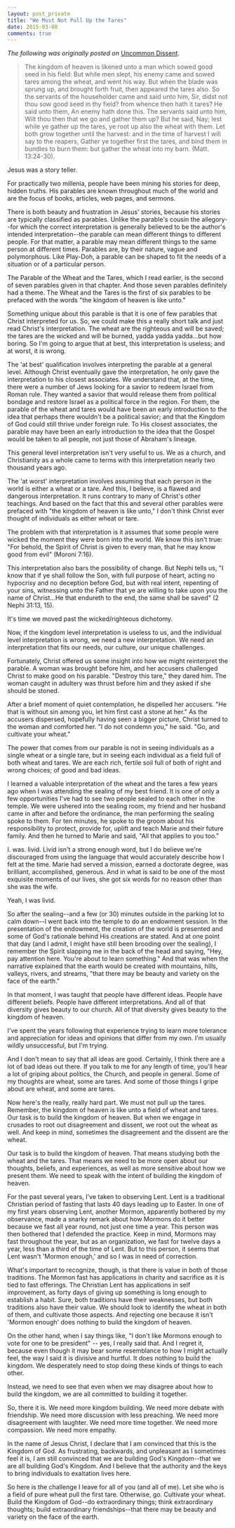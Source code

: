 ```yaml
---
layout: post_private
title: "We Must Not Pull Up the Tares"
date: 2015-03-08
comments: true
---
```


_The following was originally posted on_ [Uncommon Dissent](http://myuncommondissent.blogspot.com/).

> The kingdom of heaven is likened unto a man which sowed good seed in his field:
> But while men slept, his enemy came and sowed tares among the wheat, and went his way.
> But when the blade was sprung up, and brought forth fruit, then appeared the tares also. 
> So the servants of the householder came and said unto him, Sir, didst not thou sow good seed in thy field? from whence then hath it tares? 
> He said unto them, An enemy hath done this. The servants said unto him, Wilt thou then that we go and gather them up? 
> But he said, Nay; lest while ye gather up the tares, ye root up also the wheat with them. 
> Let both grow together until the harvest: and in the time of harvest I will say to the reapers, Gather ye together first the tares, and bind them in bundles to burn them: but gather the wheat into my barn. (Matt. 13:24-30).

<!--excerpt-->


Jesus was a story teller.

For practically two millenia, people have been mining his stories for deep, hidden truths.  His parables are known throughout much of the world and are the focus of books, articles, web pages, and sermons.

There is both beauty and frustration in Jesus' stories, because his stories are typically classified as parables.  Unlike the parable's cousin the allegory--for which the correct interpretation is generally believed to be the author's intended interpretation--the parable can mean different things to different people.  For that matter, a parable may mean different things to the same person at different times.  Parables are, by their nature, vague and polymorphous.  Like Play-Doh, a parable can be shaped to fit the needs of a situation or of a particular person.

The Parable of the Wheat and the Tares, which I read earlier, is the second of seven parables given in that chapter.  And those seven parables definitely had a theme.  The Wheat and the Tares is the first of six parables to be prefaced with the words "the kingdom of heaven is like unto."

Something unique about this parable is that it is one of few parables that Christ interpreted for us.  So, we could make this a really short talk and just read Christ's interpretation.  The wheat are the righteous and will be saved; the tares are the wicked and will be burned, yadda yadda yadda...but how boring.  So I'm going to argue that at best, this interpretation is useless; and at worst, it is wrong.

The 'at best' qualification involves interpreting the parable at a general level.  Although Christ eventually gave the interpretation, he only gave the interpretation to his closest associates.  We understand that, at the time, there were a number of Jews looking for a savior to redeem Israel from Roman rule.  They wanted a savior that would release them from political bondage and restore Israel as a political force in the region.  For them, the parable of the wheat and tares would have been an early introduction to the idea that perhaps there wouldn't be a political savior; and that the Kingdom of God could still thrive under foreign rule.  To His closest associates, the parable may have been an early introduction to the idea that the Gospel would be taken to all people, not just those of Abraham's lineage.

This general level interpretation isn't very useful to us.  We as a church, and Christianity as a whole came to terms with this interpretation nearly two thousand years ago.

The 'at worst' interpretation involves assuming that each person in the world is either a wheat or a tare.  And this, I believe, is a flawed and dangerous interpretation.  It runs contrary to many of Christ's other teachings. And based on the fact that this and several other parables were prefaced with "the kingdom of heaven is like unto," I don't think Christ ever thought of individuals as either wheat or tare.

The problem with that interpretation is it assumes that some people were wicked the moment they were born into the world.  We know this isn't true: "For behold, the Spirit of Christ is given to every man, that he may know good from evil" (Moroni 7:16).

This interpretation also bars the possibility of change.  But Nephi tells us, "I know that if ye shall follow the Son, with full purpose of heart, acting no hypocrisy and no deception before God, but with real intent, repenting of your sins, witnessing unto the Father that ye are willing to take upon you the name of Christ...He that endureth to the end, the same shall be saved" (2 Nephi 31:13, 15).

It's time we moved past the wicked/righteous dichotomy.

Now, if the kingdom level interpretation is useless to us, and the individual level interpretation is wrong, we need a new interpretation.  We need an interpretation that fits our needs, our culture, our unique challenges.

Fortunately, Christ offered us some insight into how we might reinterpret the parable.  A woman was brought before him, and her accusers challenged Christ to make good on his parable.  "Destroy this tare," they dared him.  The woman caught in adultery was thrust before him and they asked if she should be stoned.

After a brief moment of quiet contemplation, he dispelled her accusers.  "He that is without sin among you, let him first cast a stone at her."  As the accusers dispersed, hopefully having seen a bigger picture, Christ turned to the woman and comforted her.  "I do not condemn you," he said.  "Go, and cultivate your wheat."

The power that comes from our parable is not in seeing individuals as a single wheat or a single tare, but in seeing each individual as a field full of both wheat and tares.  We are each rich, fertile soil full of both of right and wrong choices; of good and bad ideas.

I learned a valuable interpretation of the wheat and the tares a few years ago when I was attending the sealing of my best friend.  It is one of only a few opportunities I've had to see two people sealed to each other in the temple.  We were ushered into the sealing room, my friend and her husband came in after and before the ordinance, the man performing the sealing spoke to them.  For ten minutes, he spoke to the groom about his responsibility to protect, provide for, uplift and teach Marie and their future family.  And then he turned to Marie and said, "All that applies to you too."

I. was. livid.  Livid isn't a strong enough word, but I do believe we're discouraged from using the language that would accurately describe how I felt at the time.  Marie had served a mission, earned a doctorate degree, was brilliant, accomplished, generous.  And in what is said to be one of the most exquisite moments of our lives, she got six words for no reason other than she was the wife.

Yeah, I was livid.

So after the sealing--and a few (or 30) minutes outside in the parking lot to calm down--I went back into the temple to do an endowment session.  In the presentation of the endowment, the creation of the world is presented and some of God's rationale behind His creations are stated.  And at one point that day (and I admit, I might have still been brooding over the sealing), I remember the Spirit slapping me in the back of the head and saying, "Hey, pay attention here.  You're about to learn something."  And that was when the narrative explained that the earth would be created with mountains, hills, valleys, rivers, and streams, "that there may be beauty and variety on the face of the earth."

In that moment, I was taught that people have different ideas.  People have different beliefs.  People have different interpretations.  And all of that diversity gives beauty to our church.  All of that diversity gives beauty to the kingdom of heaven.

I've spent the years following that experience trying to learn more tolerance and appreciation for ideas and opinions that differ from my own.  I'm usually wildly unsuccessful, but I'm trying.

And I don't mean to say that all ideas are good.  Certainly, I think there are a lot of bad ideas out there.  If you talk to me for any length of time, you'll hear a lot of griping about politics, the Church, and people in general.  Some of my thoughts are wheat, some are tares.  And some of those things I gripe about are wheat, and some are tares.

Now here's the really, really hard part.  We must not pull up the tares.  Remember, the kingdom of heaven is like unto a field of wheat and tares.  Our task is to build the kingdom of heaven.  But when we engage in crusades to root out disagreement and dissent, we root out the wheat as well.  And keep in mind, sometimes the disagreement and the dissent are the wheat.

Our task is to build the kingdom of heaven.  That means studying both the wheat and the tares.  That means we need to be more open about our thoughts, beliefs, and experiences, as well as more sensitive about how we present them.  We need to speak with the intent of building the kingdom of heaven.

For the past several years, I've taken to observing Lent.  Lent is a traditional Christian period of fasting that lasts 40 days leading up to Easter.  In one of my first years observing Lent, another Mormon, apparently bothered by my observance, made a snarky remark about how Mormons do it better because we fast all year round, not just one time a year.  This person was then bothered that I defended the practice.  Keep in mind, Mormons may fast throughout the year, but as an organization, we fast for twelve days a year, less than a third of the time of Lent.  But to this person, it seems that Lent wasn't 'Mormon enough,' and so I was in need of correction.

What's important to recognize, though, is that there is value in both of those traditions.  The Mormon fast has applications in charity and sacrifice as it is tied to fast offerings.  The Christian Lent has applications in self improvement, as forty days of giving up something is long enough to establish a habit.  Sure, both traditions have their weaknesses, but both traditions also have their value.  We should look to identify the wheat in both of them, and cultivate those aspects.  And rejecting one because it isn't 'Mormon enough' does nothing to build the kingdom of heaven.

On the other hand, when I say things like, "I don't like Mormons enough to vote for one to be president" -- yes, I really said that.  And I regret it, because even though it may bear some resemblance to how I might actually feel, the way I said it is divisive and hurtful.  It does nothing to build the kingdom.  We desperately need to stop doing these kinds of things to each other.

Instead, we need to see that even when we may disagree about how to build the kingdom, we are all committed to building it together.

So, there it is.  We need more kingdom building.  We need more debate with friendship.  We need more discussion with less preaching.  We need more disagreement with laughter.  We need more time together.  We need more compassion.  We need more empathy.

In the name of Jesus Christ, I declare that I am convinced that this is the Kingdom of God.  As frustrating, backwards, and unpleasant as I sometimes feel it is, I am still convinced that we are building God's Kingdom--that we are all building God's Kingdom.  And I believe that the authority and the keys to bring individuals to exaltation lives here.

So here is the challenge I leave for all of you (and all of me).  Let she who is a field of pure wheat pull the first tare.  Otherwise, go.  Cultivate your wheat.  Build the Kingdom of God--do extraordinary things; think extraordinary thoughts; build extraordinary friendships--that there may be beauty and variety on the face of the earth.
